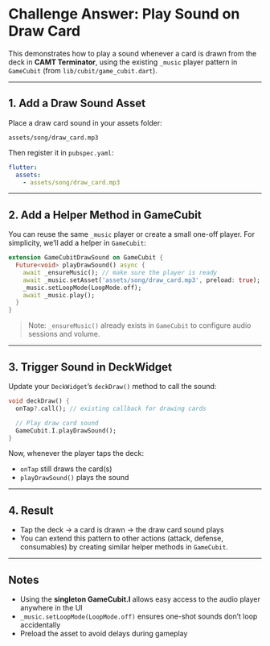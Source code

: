 # Challenge Answer: Play Sound on Draw Card

This demonstrates how to play a sound whenever a card is drawn from the deck in **CAMT Terminator**, using the existing `_music` player pattern in `GameCubit` (from `lib/cubit/game_cubit.dart`).

---

## 1. Add a Draw Sound Asset

Place a draw card sound in your assets folder:

```
assets/song/draw_card.mp3
````

Then register it in `pubspec.yaml`:

```yaml
flutter:
  assets:
    - assets/song/draw_card.mp3
````

---

## 2. Add a Helper Method in GameCubit

You can reuse the same `_music` player or create a small one-off player.
For simplicity, we’ll add a helper in `GameCubit`:

```dart
extension GameCubitDrawSound on GameCubit {
  Future<void> playDrawSound() async {
    await _ensureMusic(); // make sure the player is ready
    await _music.setAsset('assets/song/draw_card.mp3', preload: true);
    _music.setLoopMode(LoopMode.off);
    await _music.play();
  }
}
```

> Note: `_ensureMusic()` already exists in `GameCubit` to configure audio sessions and volume.

---

## 3. Trigger Sound in DeckWidget

Update your `DeckWidget`’s `deckDraw()` method to call the sound:

```dart
void deckDraw() {
  onTap?.call(); // existing callback for drawing cards

  // Play draw card sound
  GameCubit.I.playDrawSound();
}
```

Now, whenever the player taps the deck:

* `onTap` still draws the card(s)
* `playDrawSound()` plays the sound

---

## 4. Result

* Tap the deck → a card is drawn → the draw card sound plays
* You can extend this pattern to other actions (attack, defense, consumables) by creating similar helper methods in `GameCubit`.

---

## Notes

* Using the **singleton GameCubit.I** allows easy access to the audio player anywhere in the UI
* `_music.setLoopMode(LoopMode.off)` ensures one-shot sounds don’t loop accidentally
* Preload the asset to avoid delays during gameplay